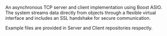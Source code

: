 An asynchronous TCP server and client implementation using Boost ASIO. The system streams data directly from objects through a flexible virtual interface and includes an SSL handshake for secure communication.


Example files are provided in Server and Client repositories respectly.
